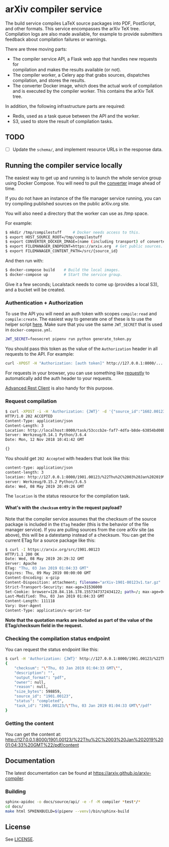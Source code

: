 # arXiv compiler service

The build service compiles LaTeX source packages into PDF, PostScript,
and other formats. This service encompasses the arXiv TeX tree. Compilation
logs are also made available, for example to provide submitters feedback about
compilation failures or warnings.

There are three moving parts:
- The compiler service API, a Flask web app that handles new requests for  
  compilation and makes the results available (or not).
- The compiler worker, a Celery app that grabs sources, dispatches compilation,
  and stores the results.
- The converter Docker image, which does the actual work of compilation and is
  executed by the compiler worker. This contains the arXiv TeX tree.

In addition, the following infrastructure parts are required:
- Redis, used as a task queue between the API and the worker.
- S3, used to store the result of compilation tasks.

## TODO

- [ ] Update the ``schema/``, and implement resource URLs in the response data.

## Running the compiler service locally

The easiest way to get up and running is to launch the whole service group
using Docker Compose. You will need to pull the [converter](https://github.com/arXiv/arxiv-converter/tree/develop) image ahead of time.

If you do not have an instance of the file manager service running, you can
try compiling published sources on the public arXiv.org site.

You will also need a directory that the worker can use as /tmp space.

For example:

```bash
$ mkdir /tmp/compilestuff     # Docker needs access to this.
$ export HOST_SOURCE_ROOT=/tmp/compilestuff
$ export CONVERTER_DOCKER_IMAGE=[name (including transport) of converter image]
$ export FILEMANAGER_ENDPOINT=https://arxiv.org  # Get public sources.
$ export FILEMANAGER_CONTENT_PATH=/src/{source_id}
```

And then run with:

```bash
$ docker-compose build    # Build the local images.
$ docker-compose up       # Start the service group.
```

Give it a few seconds; Localstack needs to come up (provides a local S3), and
a bucket will be created.

### Authentication + Authorization

To use the API you will need an auth token with scopes ``compile:read`` and
``compile:create``. The easiest way to generate one of these is to use the
helper script
[here](https://github.com/arXiv/arxiv-auth/blob/develop/generate_token.py).
Make sure that you use the same ``JWT_SECRET`` that is used in
``docker-compose.yml``.


```bash
JWT_SECRET=foosecret pipenv run python generate_token.py
```

You should pass this token as the value of the ``Authorization`` header in
all requests to the API. For example:

```bash
curl -XPOST -H "Authorization: [auth token]" http://127.0.0.1:8000/...
```

For requests in your browser, you can use something like
[requestly](https://chrome.google.com/webstore/detail/requestly-redirect-url-mo/mdnleldcmiljblolnjhpnblkcekpdkpa?hl=en)
to automatically add the auth header to your requests.

[Advanced Rest Client](https://install.advancedrestclient.com/install) is also
handy for this purpose.

### Request compilation

```bash
$ curl -XPOST -i -H 'Authorization: {JWT}' -d '{"source_id":"1602.00123","checksum":"\"Tue, 02 Feb 2016 01:04:33 GMT\"","format":"pdf"}' http://localhost:8000/
HTTP/1.0 202 ACCEPTED
Content-Type: application/json
Content-Length: 3
Location: http://localhost:8000/task/53cccb2e-faf7-4dfa-b8de-63854bd08b0a
Server: Werkzeug/0.14.1 Python/3.6.4
Date: Mon, 12 Nov 2018 10:41:42 GMT

{}
```

You should get ``202 Accepted`` with headers that look like this:

```bash
content-type: application/json
content-length: 3
location: http://127.0.0.1:8000/1901.00123/%22Thu%2C%2003%20Jan%202019%2001:04:33%20GMT%22/pdf
server: Werkzeug/0.15.2 Python/3.6.5
date: Wed, 08 May 2019 20:49:26 GMT
```

The ``location`` is the status resource for the compilation task.

#### What's with the ``checksum`` entry in the request payload?

Note that the compiler service assumes that the checksum of the source package
is included in the ``ETag`` header (this is the behavior of the file manager
service). If you are pulling sources from the core arXiv site (as above), this
will be a datestamp instead of a checksum. You can get the current ETag for a
source package like this:

```bash
$ curl -I https://arxiv.org/src/1901.00123
HTTP/1.1 200 OK
Date: Wed, 08 May 2019 20:29:32 GMT
Server: Apache
ETag: "Thu, 03 Jan 2019 01:04:33 GMT"
Expires: Thu, 09 May 2019 00:00:00 GMT
Content-Encoding: x-gzip
Content-Disposition: attachment; filename="arXiv-1901-00123v1.tar.gz"
Strict-Transport-Security: max-age=31536000
Set-Cookie: browser=128.84.116.178.1557347372434122; path=/; max-age=946080000; domain=.arxiv.org
Last-Modified: Thu, 03 Jan 2019 01:04:33 GMT
Content-Length: 111118
Vary: User-Agent
Content-Type: application/x-eprint-tar
```

**Note that the quotation marks are included as part of the value of the ETag/checksum
field in the request.**

### Checking the compilation status endpoint

You can request the status endpoint like this:

```bash
$ curl -H 'Authorization: {JWT}' http://127.0.0.1:8000/1901.00123/%22Thu%2C%2003%20Jan%202019%2001:04:33%20GMT%22/pdf
{
    "checksum": "\"Thu, 03 Jan 2019 01:04:33 GMT\"",
    "description": "",
    "output_format": "pdf",
    "owner": null,
    "reason": null,
    "size_bytes": 598859,
    "source_id": "1901.00123",
    "status": "completed",
    "task_id": "1901.00123/\"Thu, 03 Jan 2019 01:04:33 GMT\"/pdf"
}
```

### Getting the content

You can get the content at:
http://127.0.0.1:8000/1901.00123/%22Thu%2C%2003%20Jan%202019%2001:04:33%20GMT%22/pdf/content


## Documentation

The latest documentation can be found at
https://arxiv.github.io/arxiv-compiler.

### Building

```bash
sphinx-apidoc -o docs/source/api/ -e -f -M compiler *test*/*
cd docs/
make html SPHINXBUILD=$(pipenv --venv)/bin/sphinx-build
```


## License

See [LICENSE](./LICENSE).
